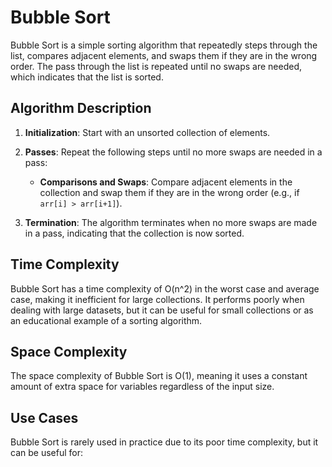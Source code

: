 # Bubble Sort

Bubble Sort is a simple sorting algorithm that repeatedly steps through the list, compares adjacent elements, and swaps them if they are in the wrong order. The pass through the list is repeated until no swaps are needed, which indicates that the list is sorted.

## Algorithm Description

1. **Initialization**: Start with an unsorted collection of elements.

2. **Passes**: Repeat the following steps until no more swaps are needed in a pass:
   - **Comparisons and Swaps**: Compare adjacent elements in the collection and swap them if they are in the wrong order (e.g., if `arr[i] > arr[i+1]`).

3. **Termination**: The algorithm terminates when no more swaps are made in a pass, indicating that the collection is now sorted.

## Time Complexity

Bubble Sort has a time complexity of O(n^2) in the worst case and average case, making it inefficient for large collections. It performs poorly when dealing with large datasets, but it can be useful for small collections or as an educational example of a sorting algorithm.

## Space Complexity

The space complexity of Bubble Sort is O(1), meaning it uses a constant amount of extra space for variables regardless of the input size.

## Use Cases

Bubble Sort is rarely used in practice due to its poor time complexity, but it can be useful for:
